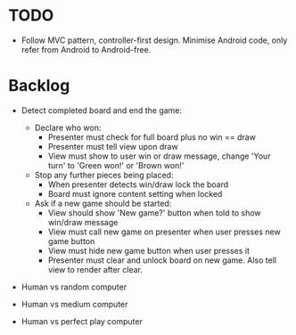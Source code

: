TODO
====

- Follow MVC pattern, controller-first design. Minimise Android code, only refer from Android to Android-free.

Backlog
=======

- Detect completed board and end the game:
  - Declare who won:
    - Presenter must check for full board plus no win == draw
    - Presenter must tell view upon draw
    - View must show to user win or draw message, change 'Your turn' to 'Green won!' or 'Brown won!'
  - Stop any further pieces being placed:
    - When presenter detects win/draw lock the board
    - Board must ignore content setting when locked
  - Ask if a new game should be started:
    - View should show 'New game?' button when told to show win/draw message
    - View must call new game on presenter when user presses new game button
    - View must hide new game button when user presses it
    - Presenter must clear and unlock board on new game. Also tell view to render after clear.

- Human vs random computer
- Human vs medium computer
- Human vs perfect play computer


